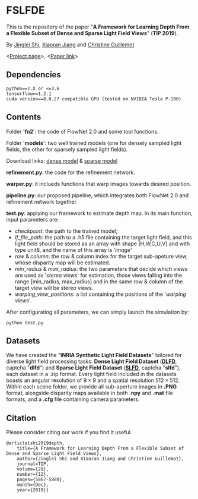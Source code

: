 # FSLFDE

This is the repository of the paper "__A Framework for Learning Depth From a Flexible Subset of Dense and Sparse Light Field Views__"  (__TIP 2019__).

By [Jinglei Shi](https://jingleishi.github.io/),  [Xiaoran Jiang](https://scholar.google.com/citations?hl=zh-CN&user=zvdY0EcAAAAJ&view_op=list_works&sortby=pubdate)  and  [Christine Guillemot](https://people.rennes.inria.fr/Christine.Guillemot/)

<[Project page](http://clim.inria.fr/research/FlexDepthEstim/index.html)>,   <[Paper link](https://ieeexplore.ieee.org/document/8743559)>

## Dependencies
```
python==2.X or <=3.6
tensorflow==1.2.1
cuda version==8.0.27 compatible GPU (tested on NVIDIA Tesla P-100)
```

## Contents
Folder '**fn2**': the code of FlowNet 2.0 and some tool functions.

Folder '**models**': two well trained models (one for densely sampled light fields, the other for sparsely sampled light fields). 

Download links: [dense model](https://pan.baidu.com/s/13beodQnn7PnAgB-Mrz82Pw?pwd=0000)  &  [sparse model](https://pan.baidu.com/s/1ngwujIxeUPknGSMAmk7R6w?pwd=0001)

**refinement.py**: the code for the refinement network.

**warper.py**: it inclueds functions that warp images towards desired position.

**pipeline.py**: our proposed pipeline, which integrates both FlowNet 2.0 and refinement network together.

**test.py**: applying our framework to estimate depth map. In its main function, input parameters are:
- *checkpoint*: the path to the trained model;
- *lf_file_path*: the path to a .h5 file containing the target light field, and this light field should be stored as an array with shape [H,W,C,U,V] and with type unit8, and the name of this array is '*image*'
- *row* & *column*: the row & column index for the target sub-apeture view, whose disparity map will be estimated.
- *min_radius* & *max_radius*: the two parameters that decide which views are used as '*stereo views*' for estimation, those views falling into the range [min_radius, max_radius] and in the same row & column of the target view will be stereo views.
- *warping_view_positions*: a list containing the positions of the '*warping views*'.

After configurating all parameters, we can simply launch the simulation by:
```
python test.py

```


## Datasets
We have created the "__INRIA Synthetic Light Field Datasets__" tailored for diverse light field processing tasks: __Dense Light Field Dataset__ ([__DLFD__](https://pan.baidu.com/s/1tywF8hcgx4i5IDRQKIEV_A), captcha "__dlfd__") and __Sparse Light Field Dataset__ ([__SLFD__](https://pan.baidu.com/s/1jzFkTfJyx2XhkpF6nItoBQ), captcha "__slfd__"), each dataset in a .zip format. Every light field included in the datasets boasts an angular resolution of $9 \times 9$ and a spatial resolution $512 \times 512$. Within each scene folder, we provide all sub-aperture images in __.PNG__ format, alongside disparity maps available in both __.npy__ and __.mat__ file formats, and a __.cfg__ file containing camera parameters.


## Citation
Please consider citing our work if you find it useful.
```
@article{shi2019depth,
    title={A Framework for Learning Depth From a Flexible Subset of Dense and Sparse Light Field Views},
    author={Jinglei Shi and Xiaoran Jiang and Christine Guillemot},
    journal=TIP,
    volume={28},
    number={12},
    pages={5867-5880},
    month={Dec},
    year={2019}}
```
